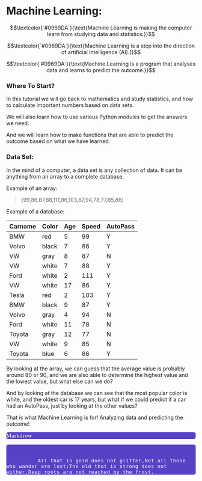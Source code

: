 # Machine Learning:

$$\textcolor{`#0969DA`}{\text{Machine Learning is making the computer learn from studying data and statistics.}}$$

$$\textcolor{`#0969DA`}{\text{Machine Learning is a step into the direction of artificial intelligence (AI).}}$$

$$\textcolor{`#0969DA`}{\text{Machine Learning is a program that analyses data and learns to predict the outcome.}}$$

### Where To Start?

In this tutorial we will go back to mathematics and study statistics, and how to calculate important numbers based on data sets.

We will also learn how to use various Python modules to get the answers we need.

And we will learn how to make functions that are able to predict the outcome based on what we have learned.

### Data Set:

In the mind of a computer, a data set is any collection of data. It can be anything from an array to a complete database.

Example of an array:

> [99,86,87,88,111,86,103,87,94,78,77,85,86]

Example of a database:

| Carname | Color |	Age |	Speed	| AutoPass |
|---------|-------|-----|-------|----------|
| BMW | red | 5 | 99 | Y |
|Volvo	|black	|7	|86	|Y|
|VW	|gray	|8	|87	|N|
|VW	|white	|7	|88	|Y|
|Ford	|white	|2	|111	|Y|
|VW	|white	|17	|86	|Y|
|Tesla	|red	|2	|103	|Y|
|BMW	|black	|9	|87	|Y|
|Volvo	|gray	|4	|94	|N|
|Ford	|white	|11	|78	|N|
|Toyota	|gray	|12	|77	|N|
|VW	|white	|9	|85	|N|
|Toyota	|blue	|6	|86	|Y|

By looking at the array, we can guess that the average value is probably around 80 or 90, and we are also able to determine the highest value and the lowest value, but what else can we do?

And by looking at the database we can see that the most popular color is white, and the oldest car is 17 years, but what if we could predict if a car had an AutoPass, just by looking at the other values?

That is what Machine Learning is for! Analyzing data and predicting the outcome!

<div style="color:white;
           display:fill;
           border-radius:5px;
           background-color:#5642C5;
           font-size:110%;
           font-family:Verdana;
           letter-spacing:0.5px"> Markdrow </div>


<div style="color:white;
           display:fill;
           border-radius:5px;
           background-color:#5642C5;
           font-size:110%;
           font-family:Verdana;
           letter-spacing:0.5px">

<p style="padding: 10px;
              color:white;">

              All that is gold does not glitter,Not all those who wander are lost;The old that is strong does not wither,Deep roots are not reached by the frost.
</p>
</div>
